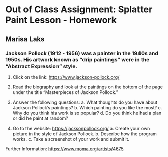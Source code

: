 # Out of Class Assignment: Splatter Paint Lesson - Homework
## Marisa Laks

### Jackson Pollock (1912 - 1956) was a painter in the 1940s and 1950s. His artwork known as “drip paintings”  were in the  “Abstract Expression” style.

1. Click on the link: https://www.jackson-pollock.org/

2. Read the biography and look at the paintings on the bottom of the page under the title “Masterpieces of Jackson Pollock.”

3. Answer the following questions:
    a. What thoughts do you have about Jackson Pollock’s paintings?
    b. Which painting do you like the most?
    c. Why do you think his work is so popular?
    d. Do you think he had a plan or did he paint at random?

4. Go to the website: https://jacksonpollock.org/
    a. Create your own picture in the style of Jackson Pollock.
    b. Describe how the program works.
    c. Take a screenshot of your work and submit it.


Further Information:  https://www.moma.org/artists/4675
